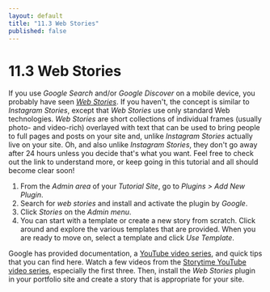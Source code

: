```yaml
---
layout: default
title: "11.3 Web Stories"
published: false
---
```


# 11.3 Web Stories

If you use _Google Search_ and/or _Google Discover_ on a mobile device, you probably have seen [_Web Stories_](https://creators.google/en-us/content-creation-products/own-your-content/web-stories/). If you haven't, the concept is similar to _Instagram Stories_, except that _Web Stories_ use only standard Web technologies. _Web Stories_ are short collections of individual frames (usually photo- and video-rich) overlayed with text that can be used to bring people to full pages and posts on your site and, unlike _Instagram Stories_ actually live on your site. Oh, and also unlike _Instagram Stories_, they don't go away after 24 hours unless you decide that's what you want. Feel free to check out the link to understand more, or keep going in this tutorial and all should become clear soon!

1. From the _Admin area_ of your _Tutorial Site_, go to _Plugins > Add New Plugin_.
2. Search for _web stories_ and install and activate the plugin by _Google_.
3. Click _Stories_ on the _Admin menu_.
4. You can start with a template or create a new story from scratch. Click around and explore the various templates that are provided. When you are ready to move on, select a template and click _Use Template_.

Google has provided documentation, a [YouTube video series](https://www.youtube.com/playlist?list=PLfVPq9A6B0RNoQ3HTE9LQzgAdVzcb7tmt), and quick tips that you can find here. Watch a few videos from the [Storytime YouTube video series](https://www.youtube.com/playlist?list=PLfVPq9A6B0RNoQ3HTE9LQzgAdVzcb7tmt), especially the first three. Then, install the _Web Stories_ plugin in your portfolio site and create a story that is appropriate for your site.
